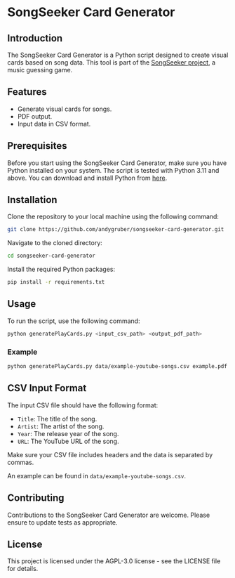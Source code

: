 # SongSeeker Card Generator

## Introduction
The SongSeeker Card Generator is a Python script designed to create visual cards based on song data. This tool is part of the [SongSeeker project](https://github.com/andygruber/songseeker), a music guessing game.

## Features
- Generate visual cards for songs.
- PDF output.
- Input data in CSV format.

## Prerequisites
Before you start using the SongSeeker Card Generator, make sure you have Python installed on your system. The script is tested with Python 3.11 and above. You can download and install Python from [here](https://www.python.org/downloads/).

## Installation
Clone the repository to your local machine using the following command:
```bash
git clone https://github.com/andygruber/songseeker-card-generator.git
```
Navigate to the cloned directory:
```bash
cd songseeker-card-generator
```
Install the required Python packages:
```bash
pip install -r requirements.txt
```

## Usage

To run the script, use the following command:

```bash
python generatePlayCards.py <input_csv_path> <output_pdf_path>
```

### Example

```bash
python generatePlayCards.py data/example-youtube-songs.csv example.pdf
```

## CSV Input Format

The input CSV file should have the following format:

*   `Title`: The title of the song.
*   `Artist`: The artist of the song.
*   `Year`: The release year of the song.
*   `URL`: The YouTube URL of the song.

Make sure your CSV file includes headers and the data is separated by commas.

An example can be found in `data/example-youtube-songs.csv`.

## Contributing

Contributions to the SongSeeker Card Generator are welcome. Please ensure to update tests as appropriate.

## License

This project is licensed under the AGPL-3.0 license - see the LICENSE file for details.

